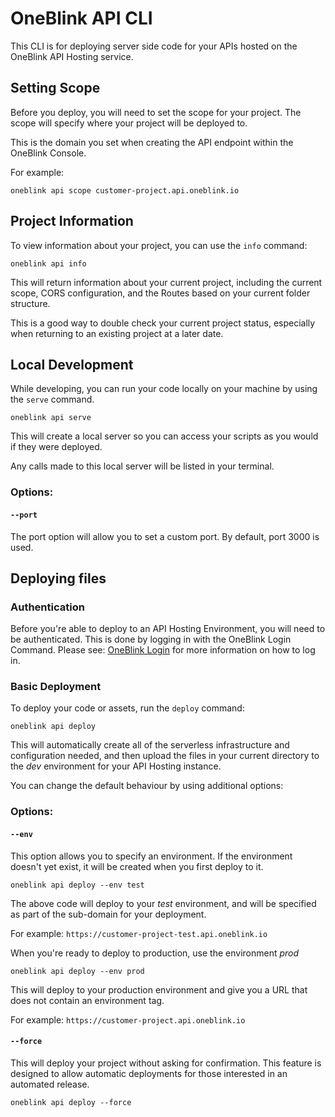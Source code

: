 # OneBlink API CLI

This CLI is for deploying server side code for your APIs hosted on the OneBlink API Hosting service.

## Setting Scope

Before you deploy, you will need to set the scope for your project. The scope will specify where your project will be deployed to.

This is the domain you set when creating the API endpoint within the OneBlink Console.

For example:

    oneblink api scope customer-project.api.oneblink.io

## Project Information

To view information about your project, you can use the `info` command:

    oneblink api info

This will return information about your current project, including the current scope, CORS configuration, and the Routes based on your current folder structure.

This is a good way to double check your current project status, especially when returning to an existing project at a later date.

## Local Development

While developing, you can run your code locally on your machine by using the `serve` command.

    oneblink api serve

This will create a local server so you can access your scripts as you would if they were deployed.

Any calls made to this local server will be listed in your terminal.

### Options:

#### `--port`

The port option will allow you to set a custom port. By default, port 3000 is used.

## Deploying files

### Authentication

Before you're able to deploy to an API Hosting Environment, you will need to be authenticated. This is done by logging in with the OneBlink Login Command. Please see: [OneBlink Login](../login.md) for more information on how to log in.

### Basic Deployment

To deploy your code or assets, run the `deploy` command:

    oneblink api deploy

This will automatically create all of the serverless infrastructure and configuration needed, and then upload the files in your current directory to the _dev_ environment for your API Hosting instance.

You can change the default behaviour by using additional options:

### Options:

#### `--env`

This option allows you to specify an environment. If the environment doesn't yet exist, it will be created when you first deploy to it.

    oneblink api deploy --env test

The above code will deploy to your _test_ environment, and will be specified as part of the sub-domain for your deployment.

For example: `https://customer-project-test.api.oneblink.io`

When you're ready to deploy to production, use the environment _prod_

    oneblink api deploy --env prod

This will deploy to your production environment and give you a URL that does not contain an environment tag.

For example: `https://customer-project.api.oneblink.io`

#### `--force`

This will deploy your project without asking for confirmation. This feature is designed to allow automatic deployments for those interested in an automated release.

    oneblink api deploy --force
